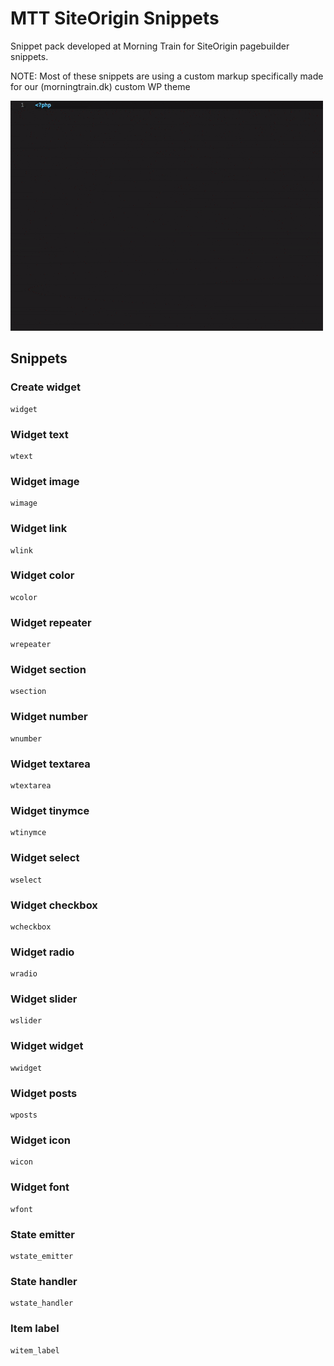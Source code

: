 # MTT SiteOrigin Snippets

Snippet pack developed at Morning Train for SiteOrigin pagebuilder snippets.

NOTE: Most of these snippets are using a custom markup specifically made for our (morningtrain.dk) custom WP theme

<img alt="mtt siteorigin snippets in use" src="https://raw.githubusercontent.com/wiseoldman/mtt-siteorigin-snippets/master/assets/img/mtt-snippets.gif">

## Snippets

### Create widget

```
widget
```

### Widget text

```
wtext
```

### Widget image

```
wimage
```

### Widget link

```
wlink
```

### Widget color

```
wcolor
```

### Widget repeater

```
wrepeater
```

### Widget section

```
wsection
```

### Widget number

```
wnumber
```

### Widget textarea

```
wtextarea
```

### Widget tinymce

```
wtinymce
```

### Widget select

```
wselect
```

### Widget checkbox

```
wcheckbox
```

### Widget radio

```
wradio
```

### Widget slider

```
wslider
```

### Widget widget

```
wwidget
```

### Widget posts

```
wposts
```

### Widget icon

```
wicon
```

### Widget font

```
wfont
```

### State emitter

```
wstate_emitter
```

### State handler

```
wstate_handler
```

### Item label

```
witem_label
```